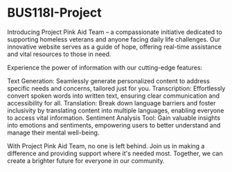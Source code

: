 # BUS118I-Project
Introducing Project Pink Aid Team – a compassionate initiative dedicated to supporting homeless veterans and anyone facing daily life challenges. Our innovative website serves as a guide of hope, offering real-time assistance and vital resources to those in need.

Experience the power of information with our cutting-edge features:

Text Generation: Seamlessly generate personalized content to address specific needs and concerns, tailored just for you.
Transcription: Effortlessly convert spoken words into written text, ensuring clear communication and accessibility for all.
Translation: Break down language barriers and foster inclusivity by translating content into multiple languages, enabling everyone to access vital information.
Sentiment Analysis Tool: Gain valuable insights into emotions and sentiments, empowering users to better understand and manage their mental well-being.

With Project Pink Aid Team, no one is left behind. Join us in making a difference and providing support where it's needed most. Together, we can create a brighter future for everyone in our community.
